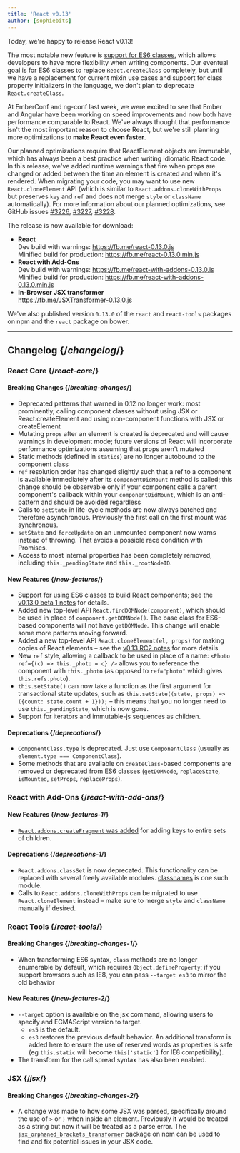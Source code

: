 ```yaml
---
title: 'React v0.13'
author: [sophiebits]
---
```


Today, we're happy to release React v0.13!

The most notable new feature is [support for ES6 classes](/blog/2015/01/27/react-v0.13.0-beta-1.html), which allows developers to have more flexibility when writing components. Our eventual goal is for ES6 classes to replace `React.createClass` completely, but until we have a replacement for current mixin use cases and support for class property initializers in the language, we don't plan to deprecate `React.createClass`.

At EmberConf and ng-conf last week, we were excited to see that Ember and Angular have been working on speed improvements and now both have performance comparable to React. We've always thought that performance isn't the most important reason to choose React, but we're still planning more optimizations to **make React even faster**.

Our planned optimizations require that ReactElement objects are immutable, which has always been a best practice when writing idiomatic React code. In this release, we've added runtime warnings that fire when props are changed or added between the time an element is created and when it's rendered. When migrating your code, you may want to use new `React.cloneElement` API (which is similar to `React.addons.cloneWithProps` but preserves `key` and `ref` and does not merge `style` or `className` automatically). For more information about our planned optimizations, see GitHub issues
[#3226](https://github.com/facebook/react/issues/3226),
[#3227](https://github.com/facebook/react/issues/3227),
[#3228](https://github.com/facebook/react/issues/3228).

The release is now available for download:

- **React**  
  Dev build with warnings: https://fb.me/react-0.13.0.js  
  Minified build for production: https://fb.me/react-0.13.0.min.js
- **React with Add-Ons**  
  Dev build with warnings: https://fb.me/react-with-addons-0.13.0.js  
  Minified build for production: https://fb.me/react-with-addons-0.13.0.min.js
- **In-Browser JSX transformer**  
  https://fb.me/JSXTransformer-0.13.0.js

We've also published version `0.13.0` of the `react` and `react-tools` packages on npm and the `react` package on bower.

---

## Changelog {/*changelog*/}

### React Core {/*react-core*/}

#### Breaking Changes {/*breaking-changes*/}

- Deprecated patterns that warned in 0.12 no longer work: most prominently, calling component classes without using JSX or React.createElement and using non-component functions with JSX or createElement
- Mutating `props` after an element is created is deprecated and will cause warnings in development mode; future versions of React will incorporate performance optimizations assuming that props aren't mutated
- Static methods (defined in `statics`) are no longer autobound to the component class
- `ref` resolution order has changed slightly such that a ref to a component is available immediately after its `componentDidMount` method is called; this change should be observable only if your component calls a parent component's callback within your `componentDidMount`, which is an anti-pattern and should be avoided regardless
- Calls to `setState` in life-cycle methods are now always batched and therefore asynchronous. Previously the first call on the first mount was synchronous.
- `setState` and `forceUpdate` on an unmounted component now warns instead of throwing. That avoids a possible race condition with Promises.
- Access to most internal properties has been completely removed, including `this._pendingState` and `this._rootNodeID`.

#### New Features {/*new-features*/}

- Support for using ES6 classes to build React components; see the [v0.13.0 beta 1 notes](/blog/2015/01/27/react-v0.13.0-beta-1.html) for details.
- Added new top-level API `React.findDOMNode(component)`, which should be used in place of `component.getDOMNode()`. The base class for ES6-based components will not have `getDOMNode`. This change will enable some more patterns moving forward.
- Added a new top-level API `React.cloneElement(el, props)` for making copies of React elements – see the [v0.13 RC2 notes](/blog/2015/03/03/react-v0.13-rc2.html#react.cloneelement) for more details.
- New `ref` style, allowing a callback to be used in place of a name: `<Photo ref={(c) => this._photo = c} />` allows you to reference the component with `this._photo` (as opposed to `ref="photo"` which gives `this.refs.photo`).
- `this.setState()` can now take a function as the first argument for transactional state updates, such as `this.setState((state, props) => ({count: state.count + 1}));` – this means that you no longer need to use `this._pendingState`, which is now gone.
- Support for iterators and immutable-js sequences as children.

#### Deprecations {/*deprecations*/}

- `ComponentClass.type` is deprecated. Just use `ComponentClass` (usually as `element.type === ComponentClass`).
- Some methods that are available on `createClass`-based components are removed or deprecated from ES6 classes (`getDOMNode`, `replaceState`, `isMounted`, `setProps`, `replaceProps`).

### React with Add-Ons {/*react-with-add-ons*/}

#### New Features {/*new-features-1*/}

- [`React.addons.createFragment` was added](/docs/create-fragment.html) for adding keys to entire sets of children.

#### Deprecations {/*deprecations-1*/}

- `React.addons.classSet` is now deprecated. This functionality can be replaced with several freely available modules. [classnames](https://www.npmjs.com/package/classnames) is one such module.
- Calls to `React.addons.cloneWithProps` can be migrated to use `React.cloneElement` instead – make sure to merge `style` and `className` manually if desired.

### React Tools {/*react-tools*/}

#### Breaking Changes {/*breaking-changes-1*/}

- When transforming ES6 syntax, `class` methods are no longer enumerable by default, which requires `Object.defineProperty`; if you support browsers such as IE8, you can pass `--target es3` to mirror the old behavior

#### New Features {/*new-features-2*/}

- `--target` option is available on the jsx command, allowing users to specify and ECMAScript version to target.
  - `es5` is the default.
  - `es3` restores the previous default behavior. An additional transform is added here to ensure the use of reserved words as properties is safe (eg `this.static` will become `this['static']` for IE8 compatibility).
- The transform for the call spread syntax has also been enabled.

### JSX {/*jsx*/}

#### Breaking Changes {/*breaking-changes-2*/}

- A change was made to how some JSX was parsed, specifically around the use of `>` or `}` when inside an element. Previously it would be treated as a string but now it will be treated as a parse error. The [`jsx_orphaned_brackets_transformer`](https://www.npmjs.com/package/jsx_orphaned_brackets_transformer) package on npm can be used to find and fix potential issues in your JSX code.
